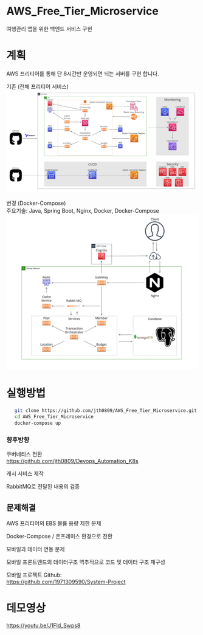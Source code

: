 # AWS_Free_Tier_Microservice
여행관리 앱을 위한 백엔드 서비스 구현

# 계획
AWS 프리티어를 통해 단 8시간만 운영되면 되는 서버를 구현 합니다.

기존 (전체 프리티어 서비스)
![구조도](img/AWS_service.png)


변경 (Docker-Compose)  
주요기술: Java, Spring Boot, Nginx, Docker, Docker-Compose
![구조도](img/service.png)

# 실행방법
```bash
   git clone https://github.com/jth0809/AWS_Free_Tier_Microservice.git
   cd AWS_Free_Tier_Microservice
   docker-compose up
```


### 향후방향
쿠버네티스 전환  
https://github.com/jth0809/Devops_Automation_K8s

캐시 서비스 제작

RabbitMQ로 전달된 내용의 검증

## 문제해결
AWS 프리티어의 EBS 볼륨 용량 제한 문제  

Docker-Compose / 온프레미스 환경으로 전환

모바일과 데이터 연동 문제

모바일 프론트엔드의 데이터구조 역추적으로 코드 및 데이터 구조 재구성

모바일 프로젝트 Github:  
https://github.com/1971309590/System-Project

# 데모영상
https://youtu.be/J1Fld_Swps8
